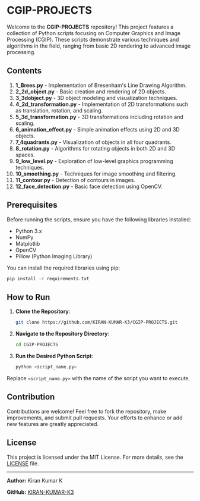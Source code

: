 # CGIP-PROJECTS

Welcome to the **CGIP-PROJECTS** repository! This project features a collection of Python scripts focusing on Computer Graphics and Image Processing (CGIP). These scripts demonstrate various techniques and algorithms in the field, ranging from basic 2D rendering to advanced image processing.

## Contents

1. **1_Brees.py** - Implementation of Bresenham's Line Drawing Algorithm.
2. **2_2d_object.py** - Basic creation and rendering of 2D objects.
3. **3_3dobject.py** - 3D object modeling and visualization techniques.
4. **4_2d_transformation.py** - Implementation of 2D transformations such as translation, rotation, and scaling.
5. **5_3d_transformation.py** - 3D transformations including rotation and scaling.
6. **6_animation_effect.py** - Simple animation effects using 2D and 3D objects.
7. **7_4quadrants.py** - Visualization of objects in all four quadrants.
8. **8_rotation.py** - Algorithms for rotating objects in both 2D and 3D spaces.
9. **9_low_level.py** - Exploration of low-level graphics programming techniques.
10. **10_smoothing.py** - Techniques for image smoothing and filtering.
11. **11_contour.py** - Detection of contours in images.
12. **12_face_detection.py** - Basic face detection using OpenCV.

## Prerequisites

Before running the scripts, ensure you have the following libraries installed:

- Python 3.x
- NumPy
- Matplotlib
- OpenCV
- Pillow (Python Imaging Library)

You can install the required libraries using pip:

```bash
pip install -r requirements.txt
```

## How to Run

1. **Clone the Repository**:
    ```bash
    git clone https://github.com/KIRAN-KUMAR-K3/CGIP-PROJECTS.git
    ```
2. **Navigate to the Repository Directory**:
    ```bash
    cd CGIP-PROJECTS
    ```
3. **Run the Desired Python Script**:
    ```bash
    python <script_name.py>
    ```

Replace `<script_name.py>` with the name of the script you want to execute.

## Contribution

Contributions are welcome! Feel free to fork the repository, make improvements, and submit pull requests. Your efforts to enhance or add new features are greatly appreciated.

## License

This project is licensed under the MIT License. For more details, see the [LICENSE](LICENSE) file.

---

**Author:** Kiran Kumar K

**GitHub:** [KIRAN-KUMAR-K3](https://github.com/KIRAN-KUMAR-K3)
